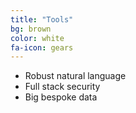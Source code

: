 ```yaml
---
title: "Tools"
bg: brown
color: white
fa-icon: gears
---
```


- Robust natural language
- Full stack security
- Big bespoke data
